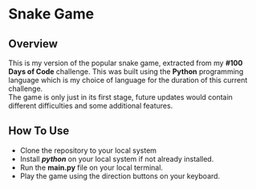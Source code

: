 # Snake Game
## Overview
This is my version of the popular snake game, extracted from my **#100 Days of Code** challenge. This was built using the **Python** programming language which is my choice of language for the duration of this current challenge.<br>
The game is only just in its first stage, future updates would contain different difficulties and some additional features.
## How To Use
* Clone the repository to your local system
* Install ***python*** on your local system if not already installed.
* Run the __main.py__ file on your local terminal.
* Play the game using the direction buttons on your keyboard.
